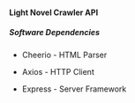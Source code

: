 #### Light Novel Crawler API

##### Software Dependencies

- Cheerio - HTML Parser

- Axios - HTTP Client

- Express - Server Framework
